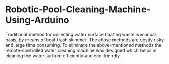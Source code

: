 # Robotic-Pool-Cleaning-Machine-Using-Arduino
Traditional method for collecting water surface floating waste is manual basis, by means of boat trash skimmer. The above methods  are costly risky and large time consuming. To eliminate the above-mentioned methods the remote-controlled water  cleaning machine was designed which helps in cleaning the water surface efficiently and eco-friendly.
